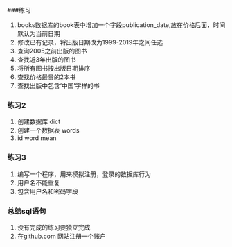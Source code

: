 ###练习
1. books数据库的book表中增加一个字段publication_date,放在价格后面，时间默认为当前日期
2. 修改已有记录，将出版日期改为1999-2019年之间任选
3. 查询2005之前出版的图书
4. 查找近3年出版的图书
5. 将所有图书按出版日期排序
6. 查找价格最贵的2本书
7. 查找出版中包含‘中国’字样的书

### 练习2
1. 创建数据库 dict
2. 创建一个数据表 words
3. id word mean

### 练习3
1. 编写一个程序，用来模拟注册，登录的数据库行为
2. 用户名不能重复
3. 包含用户名和密码字段

### 总结sql语句
1. 没有完成的练习要独立完成
2. 在github.com 网站注册一个账户